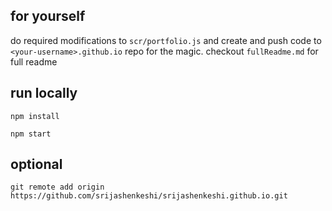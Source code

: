 ## for yourself

do required modifications to `scr/portfolio.js` and create and push code to `<your-username>.github.io` repo for the magic. checkout `fullReadme.md` for full readme


## run locally

```
npm install
```

```
npm start
```

## optional 

```
git remote add origin https://github.com/srijashenkeshi/srijashenkeshi.github.io.git
```
